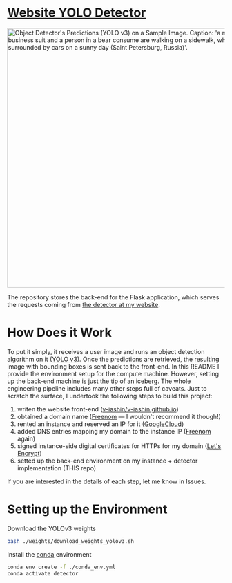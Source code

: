 # [Website YOLO Detector](https://v-iashin.github.io/detector)

<img src="https://github.com/v-iashin/v-iashin.github.io/raw/master/images/typical_russian_day_res.jpeg" alt="Object Detector's Predictions (YOLO v3) on a Sample Image. Caption: 'a man in a business suit and a person in a bear consume are walking on a sidewalk, which is surrounded by cars on a sunny day (Saint Petersburg, Russia)'." width="600">

The repository stores the back-end for the Flask application, which serves the requests coming from [the detector at my website](https://v-iashin.github.io/detector). 

# How Does it Work
To put it simply, it receives a user image and runs an object detection algorithm on it ([YOLO v3](https://pjreddie.com/darknet/yolo/)). Once the predictions are retrieved, the resulting image with bounding boxes is sent back to the front-end. In this README I provide the environment setup for the compute machine. However, setting up the back-end machine is just the tip of an iceberg. The whole engineering pipeline includes many other steps full of caveats. Just to scratch the surface, I undertook the following steps to build this project: 
1. writen the website front-end ([v-iashin/v-iashin.github.io](https://github.com/v-iashin/v-iashin.github.io))
2. obtained a domain name ([Freenom](https://freenom.com/) — I wouldn't recommend it though!)
3. rented an instance and reserved an IP for it ([GoogleCloud](https://cloud.google.com/))
4. added DNS entries mapping my domain to the instance IP ([Freenom](https://freenom.com/) again)
5. signed instance-side digital certificates for HTTPs for my domain ([Let's Encrypt](https://letsencrypt.org/))
6. setted up the back-end environment on my instance + detector implementation (THIS repo)

If you are interested in the details of each step, let me know in Issues. 

# Setting up the Environment
Download the YOLOv3 weights
```bash
bash ./weights/download_weights_yolov3.sh
```

Install the [conda](https://docs.conda.io/en/latest/miniconda.html) environment
```bash
conda env create -f ./conda_env.yml
conda activate detector
```

